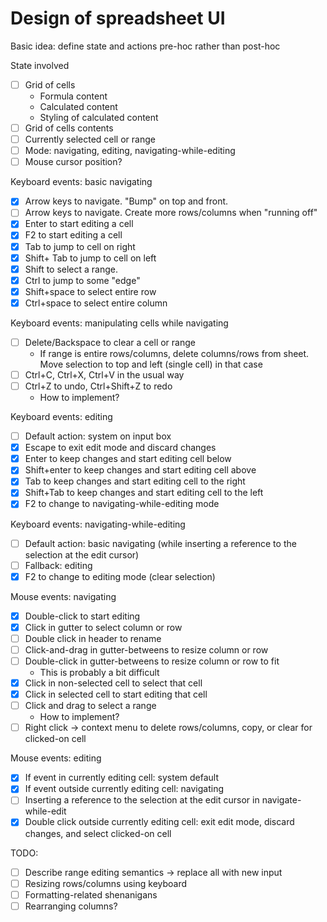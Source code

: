 # Design of spreadsheet UI
Basic idea: define state and actions pre-hoc rather than post-hoc

State involved
- [ ] Grid of cells
    - Formula content
    - Calculated content
    - Styling of calculated content
- [ ] Grid of cells contents
- [ ] Currently selected cell or range
- [ ] Mode: navigating, editing, navigating-while-editing
- [ ] Mouse cursor position? 

Keyboard events: basic navigating
- [x] Arrow keys to navigate. "Bump" on top and front.
- [ ] Arrow keys to navigate. Create more rows/columns when "running off"
- [x] Enter to start editing a cell
- [x] F2 to start editing a cell
- [x] Tab to jump to cell on right
- [x] Shift+ Tab to jump to cell on left
- [x] Shift to select a range. 
- [x] Ctrl to jump to some "edge"
- [x] Shift+space to select entire row
- [x] Ctrl+space to select entire column

Keyboard events: manipulating cells while navigating
- [ ] Delete/Backspace to clear a cell or range
    - If range is entire rows/columns, delete columns/rows from sheet. Move selection to top and left (single cell) in that case
- [ ] Ctrl+C, Ctrl+X, Ctrl+V in the usual way
- [ ] Ctrl+Z to undo, Ctrl+Shift+Z to redo
    - How to implement?

Keyboard events: editing
- [ ] Default action: system on input box
- [x] Escape to exit edit mode and discard changes
- [x] Enter to keep changes and start editing cell below
- [x] Shift+enter to keep changes and start editing cell above
- [x] Tab to keep changes and start editing cell to the right
- [x] Shift+Tab to keep changes and start editing cell to the left
- [x] F2 to change to navigating-while-editing mode

Keyboard events: navigating-while-editing
- [ ] Default action: basic navigating (while inserting a reference to the selection at the edit cursor)
- [ ] Fallback: editing
- [x] F2 to change to editing mode (clear selection)

Mouse events: navigating
- [x] Double-click to start editing
- [x] Click in gutter to select column or row
- [ ] Double click in header to rename
- [ ] Click-and-drag in gutter-betweens to resize column or row
- [ ] Double-click in gutter-betweens to resize column or row to fit
    - This is probably a bit difficult
- [x] Click in non-selected cell to select that cell
- [x] Click in selected cell to start editing that cell
- [ ] Click and drag to select a range
    - How to implement?
- [ ] Right click -> context menu to delete rows/columns, copy, or clear for clicked-on cell

Mouse events: editing
- [x] If event in currently editing cell: system default
- [x] If event outside currently editing cell: navigating
- [ ] Inserting a reference to the selection at the edit cursor in navigate-while-edit
- [x] Double click outside currently editing cell: exit edit mode, discard changes, and select clicked-on cell

TODO:
- [ ] Describe range editing semantics -> replace all with new input
- [ ] Resizing rows/columns using keyboard
- [ ] Formatting-related shenanigans
- [ ] Rearranging columns?
